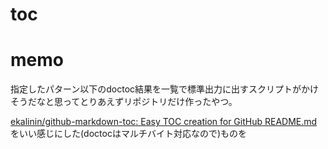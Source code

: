 # toc

# memo

指定したパターン以下のdoctoc結果を一覧で標準出力に出すスクリプトがかけそうだなと思ってとりあえずリポジトリだけ作ったやつ。

[ekalinin/github-markdown-toc: Easy TOC creation for GitHub README.md](https://github.com/ekalinin/github-markdown-toc) をいい感じにした(doctocはマルチバイト対応なので)ものを
